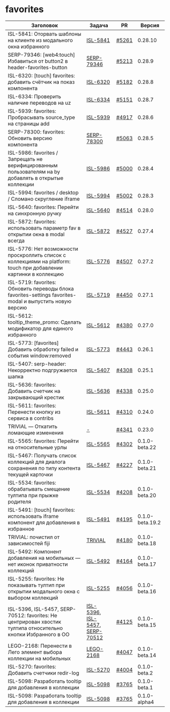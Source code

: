# favorites


| Заголовок | Задача | PR | Версия |
|--|--|--|--|
| ISL-5841: Оторвать шаблоны на клиенте из модального окна избранного | [ISL-5841](https://st.yandex-team.ru/ISL-5841) | [#5261](https://github.yandex-team.ru/lego/islands/pull/5261) | 0.28.10 |
| SERP-79346: [web4:touch] Избавиться от button2 в header-favorites-button | [SERP-79346](https://st.yandex-team.ru/SERP-79346) | [#5213](https://github.yandex-team.ru/lego/islands/pull/5213) | 0.28.9 |
| ISL-6320: [touch] favorites: добавить счётчик на показ компонента | [ISL-6320](https://st.yandex-team.ru/ISL-6320) | [#5182](https://github.yandex-team.ru/lego/islands/pull/5182) | 0.28.8 |
| ISL-6334: Проверить наличие переводов на uz | [ISL-6334](https://st.yandex-team.ru/ISL-6334) | [#5151](https://github.yandex-team.ru/lego/islands/pull/5151) | 0.28.7 |
| ISL-5939: favorites: Пробрасывать source_type на страницы add | [ISL-5939](https://st.yandex-team.ru/ISL-5939) | [#4917](https://github.yandex-team.ru/lego/islands/pull/4917) | 0.28.6 |
| SERP-78300: favorites: Обновить версию компонента | [SERP-78300](https://st.yandex-team.ru/SERP-78300) | [#5063](https://github.yandex-team.ru/lego/islands/pull/5063) | 0.28.5 |
| ISL-5986: favorites / Запрещать не верифицированным пользователям на by добавлять в открытые коллекции | [ISL-5986](https://st.yandex-team.ru/ISL-5986) | [#5000](https://github.yandex-team.ru/lego/islands/pull/5000) | 0.28.4 |
| ISL-5994: favorites / desktop / Сломано скругление iframe | [ISL-5994](https://st.yandex-team.ru/ISL-5994) | [#5002](https://github.yandex-team.ru/lego/islands/pull/5002) | 0.28.3 |
| ISL-5640: favorites: Перейти на синхронную ручку | [ISL-5640](https://st.yandex-team.ru/ISL-5640) | [#4514](https://github.yandex-team.ru/lego/islands/pull/4514) | 0.28.0 |
| ISL-5872: favorites: использовать параметр fav в открытии окна в modal всегда | [ISL-5872](https://st.yandex-team.ru/ISL-5872) | [#4527](https://github.yandex-team.ru/lego/islands/pull/4527) | 0.27.4 |
| ISL-5776: Нет возможности проскроллить список с коллекциями на platform: touch при добавлении картинки в коллекцию | [ISL-5776](https://st.yandex-team.ru/ISL-5776) | [#4507](https://github.yandex-team.ru/lego/islands/pull/4507) | 0.27.2 |
| ISL-5719: favorites: Обновить переводы блока favorites-settings favorites-modal и выпустить новую версию | [ISL-5719](https://st.yandex-team.ru/ISL-5719) | [#4450](https://github.yandex-team.ru/lego/islands/pull/4450) | 0.27.1 |
| ISL-5612: tooltip_theme_promo: Сделать модификатор для единого избранного | [ISL-5612](https://st.yandex-team.ru/ISL-5612) | [#4380](https://github.yandex-team.ru/lego/islands/pull/4380) | 0.27.0 |
| ISL-5773: [favorites] Добавить обработку failed и события window:removed | [ISL-5773](https://st.yandex-team.ru/ISL-5773) | [#4443](https://github.yandex-team.ru/lego/islands/pull/4443) | 0.26.1 |
| ISL-5407: serp-header: Некорректно подгружается шапка | [ISL-5407](https://st.yandex-team.ru/ISL-5407) | [#4308](https://github.yandex-team.ru/lego/islands/pull/4308) | 0.25.1 |
| ISL-5636: favorites: Добавить счетчик на закрывающий крестик | [ISL-5636](https://st.yandex-team.ru/ISL-5636) | [#4338](https://github.yandex-team.ru/lego/islands/pull/4338) | 0.25.0 |
| ISL-5611: favorites: Перенести кнопку из сервиса в contribs | [ISL-5611](https://st.yandex-team.ru/ISL-5611) | [#4310](https://github.yandex-team.ru/lego/islands/pull/4310) | 0.24.0 |
| TRIVIAL — Откатить ломающие изменения | [-](https://st.yandex-team.ru/-) | [#4341](https://github.yandex-team.ru/lego/islands/pull/4341) | 0.23.0 |
| ISL-5565: favorites: Перейти на относительные урлы | [ISL-5565](https://st.yandex-team.ru/ISL-5565) | [#4302](https://github.yandex-team.ru/lego/islands/pull/4302) | 0.1.0-beta.22 |
| ISL-5467: Получать список коллекций для диалога сохранения по типу контента текущей карточки | [ISL-5467](https://st.yandex-team.ru/ISL-5467) | [#4227](https://github.yandex-team.ru/lego/islands/pull/4227) | 0.1.0-beta.21 |
| ISL-5534: favorites: обрабатывать смещение тултипа при прыжке родителя | [ISL-5534](https://st.yandex-team.ru/ISL-5534) | [#4208](https://github.yandex-team.ru/lego/islands/pull/4208) | 0.1.0-beta.20 |
| ISL-5491: [touch] favorites: использовать iframe компонент для добавления в избранное | [ISL-5491](https://st.yandex-team.ru/ISL-5491) | [#4195](https://github.yandex-team.ru/lego/islands/pull/4195) | 0.1.0-beta.19.2 |
| TRIVIAL: почистил от зависимостей fiji | [TRIVIAL](https://st.yandex-team.ru/TRIVIAL) | [#4180](https://github.yandex-team.ru/lego/islands/pull/4180) | 0.1.0-beta.18 |
| ISL-5492: Компонент добавления на мобильных — нет иконок приватности коллекций | [ISL-5492](https://st.yandex-team.ru/ISL-5492) | [#4164](https://github.yandex-team.ru/lego/islands/pull/4164) | 0.1.0-beta.17 |
| ISL-5255: favorites: Не показывать тултип при открытии модального окна с выбором коллекций | [ISL-5255](https://st.yandex-team.ru/ISL-5255) | [#4056](https://github.yandex-team.ru/lego/islands/pull/4056) | 0.1.0-beta.16 |
| ISL-5396, ISL-5457, SERP-70512: favorites: Не центрирован хвостик тултипа относительно кнопки Избранного в ОО | [ISL-5396](https://st.yandex-team.ru/ISL-5396), [ISL-5457](https://st.yandex-team.ru/ISL-5457), [SERP-70512](https://st.yandex-team.ru/SERP-70512) | [#4125](https://github.yandex-team.ru/lego/islands/pull/4125) | 0.1.0-beta.15 |
| LEGO-2168: Перенести в Лего элемент выбора коллекции на мобильных | [LEGO-2168](https://st.yandex-team.ru/LEGO-2168) | [#4047](https://github.yandex-team.ru/lego/islands/pull/4047) | 0.1.0-beta.14 |
| ISL-5270: favorites: Добавить счетчики redir-log | [ISL-5270](https://st.yandex-team.ru/ISL-5270) | [#4004](https://github.yandex-team.ru/lego/islands/pull/4004) | 0.1.0-beta.2 |
| ISL-5098: Разработать tooltip для добавления в коллекции | [ISL-5098](https://st.yandex-team.ru/ISL-5098) | [#3765](https://github.yandex-team.ru/lego/islands/pull/3765) | 0.1.0-beta.1 |
| ISL-5098: Разработать tooltip для добавления в коллекции | [ISL-5098](https://st.yandex-team.ru/ISL-5098) | [#3765](https://github.yandex-team.ru/lego/islands/pull/3765) | 0.1.0-alpha4 |
